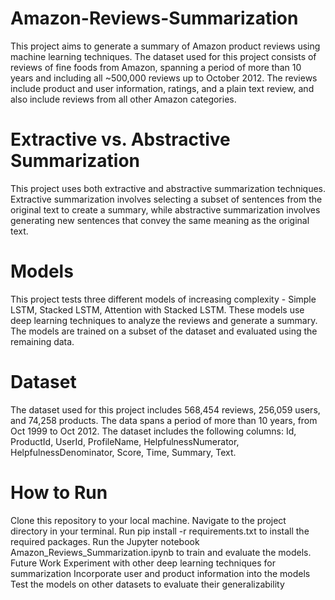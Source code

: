 # Amazon-Reviews-Summarization

This project aims to generate a summary of Amazon product reviews using machine learning techniques. The dataset used for this project consists of reviews of fine foods from Amazon, spanning a period of more than 10 years and including all ~500,000 reviews up to October 2012. The reviews include product and user information, ratings, and a plain text review, and also include reviews from all other Amazon categories.

# Extractive vs. Abstractive Summarization
This project uses both extractive and abstractive summarization techniques. Extractive summarization involves selecting a subset of sentences from the original text to create a summary, while abstractive summarization involves generating new sentences that convey the same meaning as the original text.

# Models
This project tests three different models of increasing complexity - Simple LSTM, Stacked LSTM, Attention with Stacked LSTM. These models use deep learning techniques to analyze the reviews and generate a summary. The models are trained on a subset of the dataset and evaluated using the remaining data.

# Dataset
The dataset used for this project includes 568,454 reviews, 256,059 users, and 74,258 products. The data spans a period of more than 10 years, from Oct 1999 to Oct 2012. The dataset includes the following columns: Id, ProductId, UserId, ProfileName, HelpfulnessNumerator, HelpfulnessDenominator, Score, Time, Summary, Text.

# How to Run
Clone this repository to your local machine.
Navigate to the project directory in your terminal.
Run pip install -r requirements.txt to install the required packages.
Run the Jupyter notebook Amazon_Reviews_Summarization.ipynb to train and evaluate the models.
Future Work
Experiment with other deep learning techniques for summarization
Incorporate user and product information into the models
Test the models on other datasets to evaluate their generalizability
